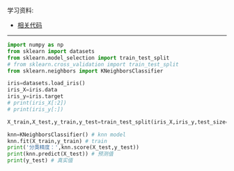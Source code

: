 学习资料:

- [相关代码](https://github.com/MorvanZhou/tutorials/blob/master/sklearnTUT/sk4_learning_pattern.py)


----------

```python
import numpy as np
from sklearn import datasets
from sklearn.model_selection import train_test_split
# from sklearn.cross_validation import train_test_split
from sklearn.neighbors import KNeighborsClassifier

iris=datasets.load_iris()
iris_X=iris.data
iris_y=iris.target
# print(iris_X[:2])
# print(iris_y[:])

X_train,X_test,y_train,y_test=train_test_split(iris_X,iris_y,test_size=0.3) # 30%做测试

knn=KNeighborsClassifier() # knn model
knn.fit(X_train,y_train) # train
print('分类精度：',knn.score(X_test,y_test))
print(knn.predict(X_test)) # 预测值
print(y_test) # 真实值

```
